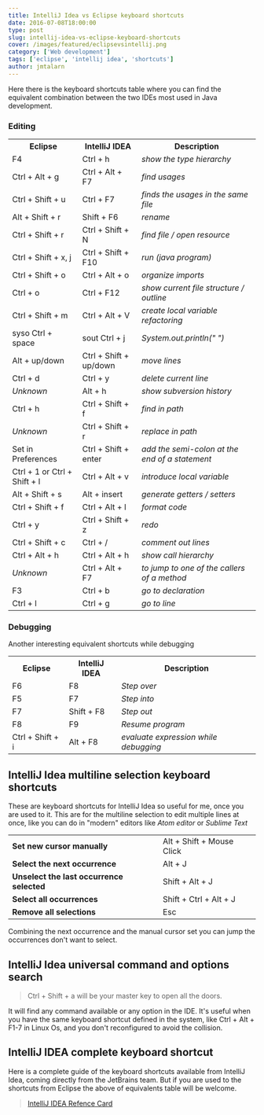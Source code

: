 ```yaml
---
title: IntelliJ Idea vs Eclipse keyboard shortcuts
date: 2016-07-08T18:00:00
type: post
slug: intellij-idea-vs-eclipse-keyboard-shortcuts
cover: /images/featured/eclipsevsintellij.png
category: ['Web development']
tags: ['eclipse', 'intellij idea', 'shortcuts']
author: jmtalarn
---
```

Here there is the keyboard shortcuts table where you can find the equivalent combination between the two IDEs most used in Java development.<!--more-->
<h3 id="editing">Editing</h3>
<table>
<tr>
<th>Eclipse</th>
<th>IntelliJ IDEA</th>
<th>Description</th>
</tr>
<tr>
<td>F4</td>
<td>Ctrl + h</td>
<td><i>show the type hierarchy</i></td>
</tr>
<tr>
<td>Ctrl + Alt + g</td>
<td>Ctrl + Alt + F7</td>
<td><i>find usages</i></td>
</tr>
<tr>
<td>Ctrl + Shift + u</td>
<td>Ctrl + F7</td>
<td><i>finds the usages in the same file</i></td>
</tr>
<tr>
<td>Alt + Shift + r</td>
<td>Shift + F6</td>
<td><i>rename</i></td>
</tr>
<tr>
<td>Ctrl + Shift + r</td>
<td>Ctrl + Shift + N</td>
<td><i>find file / open resource</i></td>
</tr>
<tr>
<td>Ctrl + Shift + x, j</td>
<td>Ctrl + Shift + F10</td>
<td><i>run (java program)</i></td>
</tr>
<tr>
<td>Ctrl + Shift + o</td>
<td>Ctrl + Alt + o</td>
<td><i>organize imports</i></td>
</tr>
<tr>
<td>Ctrl + o</td>
<td>Ctrl + F12</td>
<td><i>show current file structure / outline</i></td>
</tr>
<tr>
<td>Ctrl + Shift + m</td>
<td>Ctrl + Alt + V</td>
<td><i>create local variable refactoring</i></td>
</tr>
<tr>
<td>syso Ctrl + space</td>
<td>sout Ctrl + j</td>
<td><i>System.out.println(" ")</i></td>
</tr>
<tr>
<td>Alt + up/down</td>
<td>Ctrl + Shift + up/down</td>
<td><i>move lines</i></td>
</tr>
<tr>
<td>Ctrl + d</td>
<td>Ctrl + y</td>
<td><i>delete current line</i></td>
</tr>
<tr>
<td><i>Unknown</i></td>
<td>Alt + h</td>
<td><i>show subversion history</i></td>
</tr>
<tr>
<td>Ctrl + h</td>
<td>Ctrl + Shift + f</td>
<td><i>find in path</i></td>
</tr>
<tr>
<td><i>Unknown</i></td>
<td>Ctrl + Shift + r</td>
<td><i>replace in path</i></td>
</tr>
<tr>
<td>Set in Preferences</td>
<td>Ctrl + Shift + enter</td>
<td><i>add the semi-colon at the end of a statement</i></td>
</tr>
<tr>
<td>Ctrl + 1 or Ctrl + Shift + l</td>
<td>Ctrl + Alt + v</td>
<td><i>introduce local variable</i></td>
</tr>
<tr>
<td>Alt + Shift + s</td>
<td>Alt + insert</td>
<td><i>generate getters / setters</i></td>
</tr>
<tr>
<td>Ctrl + Shift + f</td>
<td>Ctrl + Alt + l</td>
<td><i>format code</i></td>
</tr>
<tr>
<td>Ctrl + y</td>
<td>Ctrl + Shift + z</td>
<td><i>redo</i></td>
</tr>
<tr>
<td>Ctrl + Shift + c</td>
<td>Ctrl + /</td>
<td><i>comment out lines </i></td>
</tr>
<tr>
<td>Ctrl + Alt + h</td>
<td>Ctrl + Alt + h</td>
<td><i>show call hierarchy</i></td>
</tr>
<tr>
<td><i>Unknown</i></td>
<td>Ctrl + Alt + F7</td>
<td><i>to jump to one of the callers of a method</i></td>
</tr>
<tr>
<td>F3</td>
<td>Ctrl + b</td>
<td><i>go to declaration</i></td>
</tr>
<tr>
<td>Ctrl + l</td>
<td>Ctrl + g</td>
<td><i>go to line</i></td>
</tr>
</table>
<h3 id="debugging">Debugging</h3>
<p>Another interesting equivalent shortcuts while debugging</p>
<table>
<tr>
<th>Eclipse</th>
<th>IntelliJ IDEA</th>
<th>Description</th>
</tr>
<tr>
<td>F6</td>
<td>F8</td>
<td><i>Step over</i></td>
</tr>
<tr>
<td>F5</td>
<td>F7</td>
<td><i>Step into</i></td>
</tr>
<tr>
<td>F7</td>
<td>Shift + F8</td>
<td><i>Step out</i></td>
</tr>
<tr>
<td>F8</td>
<td>F9</td>
<td><i>Resume program</i></td>
</tr>
<tr>
<td>Ctrl + Shift + i</td>
<td>Alt + F8</td>
<td><i>evaluate expression while debugging</i></td>
</tr>
</table>
<h2 id="intellijideamultilineselectionkeyboardshortcuts">IntelliJ Idea multiline selection keyboard shortcuts</h2>
<p>These are keyboard shortcuts for IntelliJ Idea so useful for me, once you are used to it. This are for the multiline selection to edit multiple lines at once, like you can do in "modern" editors like <em>Atom editor</em> or <em>Sublime Text</em></p>
<table>
<tr>
<td><strong>Set new cursor manually</strong></td>
<td>Alt + Shift + Mouse Click </td>
</tr>
<tr>
<td><strong>Select the next occurrence</strong></td>
<td> Alt + J </td>
</tr>
<tr>
<td><strong>Unselect the last occurrence selected</strong></td>
<td> Shift + Alt + J</td>
</tr>
<tr>
<td><strong>Select all occurrences</strong></td>
<td> Shift + Ctrl + Alt + J </td>
</tr>
<tr>
<td><strong>Remove all selections</strong></td>
<td> Esc</td>
</tr>
</table>
<p>Combining the next occurrence and the manual cursor set you can jump the occurrences don't want to select. </p>
<h2 id="intellijideauniversalcommandandoptionssearch">IntelliJ Idea universal command and options search</h2>
<blockquote>
<p>Ctrl + Shift + a will be your master key to open all the doors. </p>
</blockquote>
<p>It will find any command available or any option in the IDE. It's useful when you have the same keyboard shortcut defined in the system, like Ctrl + Alt + F1-7 in Linux Os, and you don't reconfigured to avoid the collision.</p>
<h2 id="intellijideacompletekeyboardshortcut">IntelliJ IDEA complete keyboard shortcut</h2>
<p>Here is a complete guide of the keyboard shortcuts available from IntelliJ Idea, coming directly from the JetBrains team. But if you are used to the shortcuts from Eclipse the above of equivalents table will be welcome.  </p>
<blockquote>
<p><a href="https://resources.jetbrains.com/images/products/intellij-idea/IntelliJIDEA_ReferenceCard.pdf">IntelliJ IDEA Refence Card</a></p>
</blockquote>
